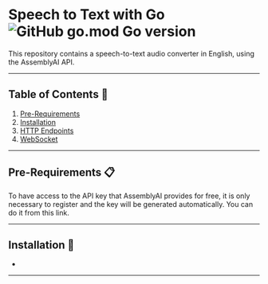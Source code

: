 # Speech to Text with Go ![GitHub go.mod Go version](https://img.shields.io/github/go-mod/go-version/ChrisCodeX/Speech-To-Text-Go)

This repository contains a speech-to-text audio converter in English, using the AssemblyAI API.

---

## **Table of Contents** 📖  
1. [Pre-Requirements](#pre-requirements-)
2. [Installation](#installation-)
3. [HTTP Endpoints](#http-endpoints-desktop_computer)
4. [WebSocket](#websocket-)

---
## **Pre-Requirements** 📋  
To have access to the API key that AssemblyAI provides for free, it is only necessary to register and the key will be generated automatically. You can do it from this link.

---

## **Installation** 🔧 
- 

---  